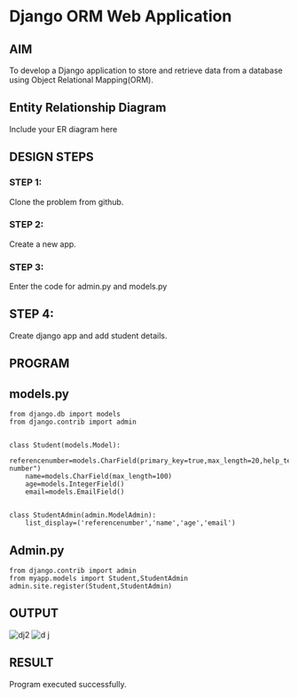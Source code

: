 # Django ORM Web Application

## AIM
To develop a Django application to store and retrieve data from a database using Object Relational Mapping(ORM).

## Entity Relationship Diagram

Include your ER diagram here

## DESIGN STEPS

### STEP 1:
Clone the problem from github.

### STEP 2:
Create a new app.

### STEP 3:
Enter the code for admin.py and models.py

## STEP 4:
Create django app and add student details.

## PROGRAM
## models.py 
```
from django.db import models
from django.contrib import admin


class Student(models.Model):
    referencenumber=models.CharField(primary_key=true,max_length=20,help_text="reference number")
    name=models.CharField(max_length=100)
    age=models.IntegerField()
    email=models.EmailField()


class StudentAdmin(admin.ModelAdmin):
    list_display=('referencenumber','name','age','email')
```

## Admin.py
```
from django.contrib import admin
from myapp.models import Student,StudentAdmin
admin.site.register(Student,StudentAdmin)
```

## OUTPUT
![dj2](https://user-images.githubusercontent.com/122046208/236866978-05f0f7c9-0d1e-4188-a8f4-51eae92ffe81.png)
![d j](https://user-images.githubusercontent.com/122046208/236867212-45c31df4-8a39-4b05-a6db-75dae336e7f4.png)

## RESULT
Program executed successfully.
